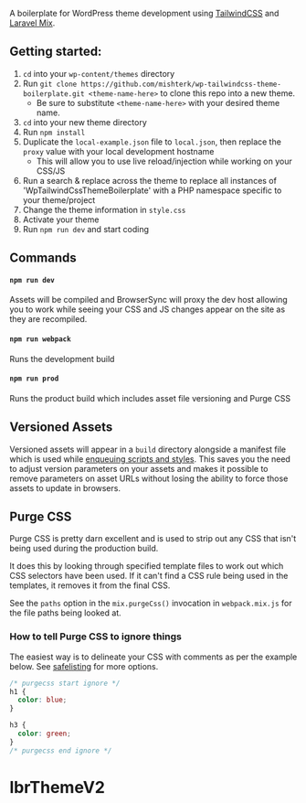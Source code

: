 A boilerplate for WordPress theme development using [TailwindCSS](https://tailwindcss.com/) and [Laravel Mix](https://laravel.com/docs/5.8/mix).

## Getting started:

1. `cd` into your `wp-content/themes` directory
1. Run `git clone https://github.com/mishterk/wp-tailwindcss-theme-boilerplate.git <theme-name-here>` to clone this repo into a new theme.
   - Be sure to substitute `<theme-name-here>` with your desired theme name.
1. `cd` into your new theme directory
1. Run `npm install`
1. Duplicate the `local-example.json` file to `local.json`, then replace the `proxy` value with your local 
development hostname
   - This will allow you to use live reload/injection while working on your CSS/JS
1. Run a search & replace across the theme to replace all instances of 'WpTailwindCssThemeBoilerplate' with a PHP 
namespace specific to your theme/project
1. Change the theme information in `style.css`
1. Activate your theme
1. Run `npm run dev` and start coding
   
## Commands

#### `npm run dev`

Assets will be compiled and BrowserSync will proxy the dev host allowing you to work while seeing your CSS and JS changes appear on the site as they are recompiled.

#### `npm run webpack`

Runs the development build

#### `npm run prod`

Runs the product build which includes asset file versioning and Purge CSS 

## Versioned Assets

Versioned assets will appear in a `build` directory alongside a manifest file which is used while 
[enqueuing scripts and styles](https://github.com/mishterk/wp-laravel-mix-theme-boilerplate/blob/master/includes/scripts-and-styles.php).
This saves you the need to adjust version parameters on your assets and makes it possible to remove parameters on 
asset URLs without losing the ability to force those assets to update in browsers.

## Purge CSS

Purge CSS is pretty darn excellent and is used to strip out any CSS that isn't being used during the production build. 

It does this by looking through specified template files to work out which CSS selectors have been used. If it can't 
find a CSS rule being used in the templates, it removes it from the final CSS. 

See the `paths` option in the `mix.purgeCss()` invocation in `webpack.mix.js` for the file paths being looked at. 

### How to tell Purge CSS to ignore things

The easiest way is to delineate your CSS with comments as per the example below. See 
[safelisting](https://purgecss.com/safelisting.html) for more options.   

```css
/* purgecss start ignore */
h1 {
  color: blue;
}

h3 {
  color: green;
}
/* purgecss end ignore */
```

# lbrThemeV2
